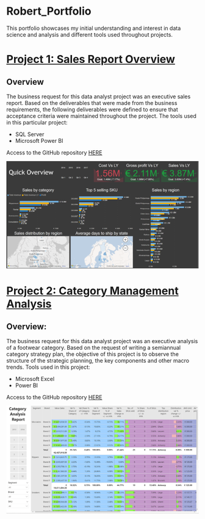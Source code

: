 # Robert_Portfolio
This portfolio showcases my initial understanding and interest in data science and analysis and different tools used throughout projects.

# [Project 1: Sales Report Overview](https://rhannula.github.io/Sales_Report/)

## Overview

The business request for this data analyst project was an executive sales report. Based on the deliverables that were made from the business requirements, the following deliverables were defined to ensure that acceptance criteria were maintained throughout the project. The tools used in this particular project:

  - SQL Server
  - Microsoft Power BI

Access to the GitHub repository [HERE](https://github.com/rhannula/Sales_Report)

![ALT](https://github.com/rhannula/Sales_Report/blob/main/Images/Screenshot%202022-03-28%20211149.png)


# [Project 2: Category Management Analysis](https://rhannula.github.io/Category_Management_Analysis/)

## Overview:

The business request for this data analyst project was an executive analysis of a footwear category.  Based on the request of writing a semiannual category strategy plan, the objective of this project is to observe the structure of the strategic planning, the key components and other macro trends. Tools used in this project:

  - Microsoft Excel
  - Power BI

Access to the GitHub repository [HERE](https://github.com/rhannula/Category_Management_Analysis)

![](https://github.com/rhannula/Category_Management_Analysis/blob/main/Images/Screenshot%202022-03-28%20211447.png)


